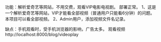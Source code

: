 功能：解析爱奇艺等网站，不用交费，观看VIP电影电视剧。  部署正常。
1、这是一个解析爱奇艺等网站，VIP才能看全部视频（普通用户只能看6分钟）的问题。本项目可以看全部视频。
2、Admin用户，添加视频文件名记录。

缺点：手机观看时，受手机浏览器的影响，广告太多。
观看视频 http://localhost:8000/blog/videoplay
